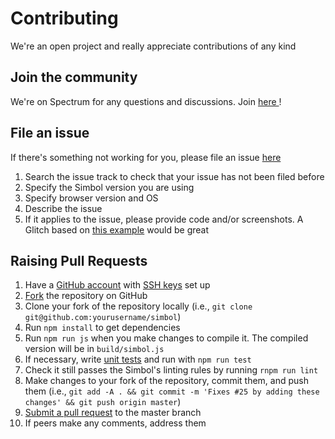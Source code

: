 # Contributing

We're an open project and really appreciate contributions of any kind

## Join the community

We're on Spectrum for any questions and discussions. Join [here	](http://spectrum.chat/simbol)!

## File an issue

If there's something not working for you, please file an issue [here](https://github.com/wearesimbol/simbol/issues)

1. Search the issue track to check that your issue has not been filed before
2. Specify the Simbol version you are using
3. Specify browser version and OS
4. Describe the issue
5. If it applies to the issue, please provide code and/or screenshots. A Glitch based on [this example](https://glitch.com/edit/#!/a-simbol-example) would be great

## Raising Pull Requests

1. Have a [GitHub account](https://github.com/join) with [SSH keys](https://help.github.com/articles/generating-a-new-ssh-key-and-adding-it-to-the-ssh-agent/) set up
2. [Fork](https://github.com/wearesimbol/simbol/fork) the repository on GitHub
3. Clone your fork of the repository locally (i.e., `git clone git@github.com:yourusername/simbol`)
4. Run `npm install` to get dependencies
5. Run `npm run js` when you make changes to compile it. The compiled version will be in `build/simbol.js`
6. If necessary, write [unit tests](https://github.com/wearesimbol/simbol/tree/master/test) and run with `npm run test`
7. Check it still passes the Simbol's linting rules by running `rnpm run lint`
6. Make changes to your fork of the repository, commit them, and push them (i.e., `git add -A . && git commit -m 'Fixes #25 by adding these changes' && git push origin master`)
8. [Submit a pull request](https://www.digitalocean.com/community/tutorials/how-to-create-a-pull-request-on-github) to the master branch
9. If peers make any comments, address them
